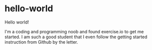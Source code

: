 hello-world
===========

Hello world!

I'm a coding and programming noob and found exercise.io to get me started. I am such a good student that I even follow the getting started instruction from Github by the letter.
